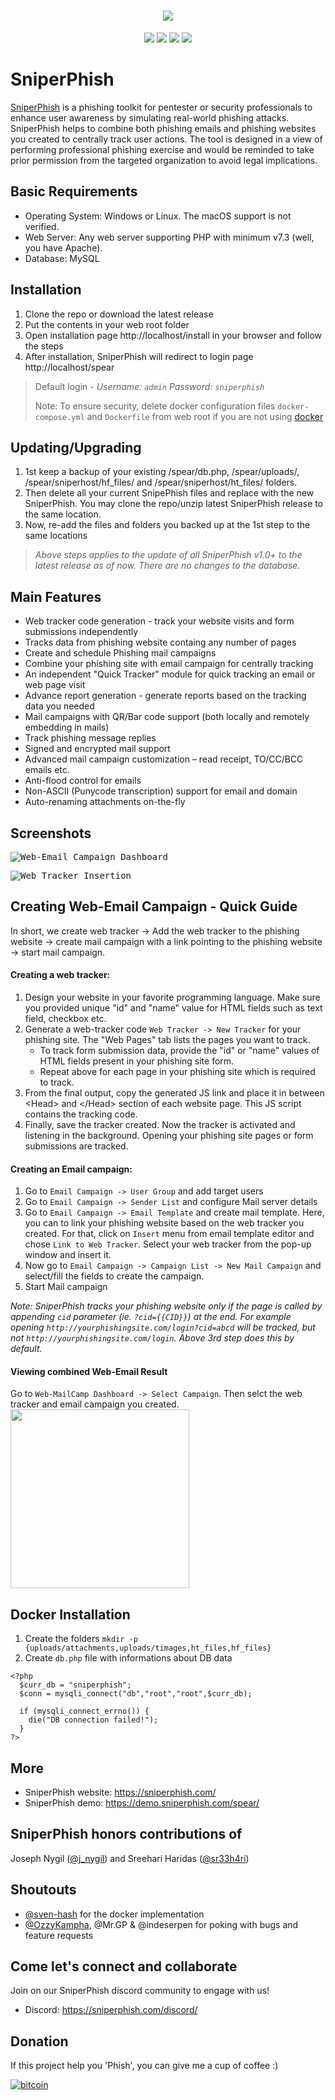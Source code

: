 <h1 align="center">
  <a href=""><img src="https://user-images.githubusercontent.com/15928266/116806917-ab0f8d80-ab62-11eb-8d34-962fdfe692a7.png" ></img></a>
</h1>
<p align="center"> 
  <a href=""><img src="https://img.shields.io/static/v1?label=php&message=>=7.3&color=green&style=flat&logo=php"></a>
  <a href=""><img src="https://img.shields.io/static/v1?label=Platform&message=Linux/Windows&color=orange&style=flat"></a>
  <a href=""><img src="https://img.shields.io/static/v1?label=License&message=MIT&color=blue&style=flat"></a>
   <a href=""><img src="https://img.shields.io/badge/Contributions-Welcome-brightgreen.svg?style=flat"></a>
</p>

# SniperPhish
[SniperPhish](https://sniperphish.com/) is a phishing toolkit for pentester or security professionals to enhance user awareness by simulating real-world phishing attacks. SniperPhish helps to combine both phishing emails and phishing websites you created to centrally track user actions. The tool is designed in a view of performing professional phishing exercise and would be reminded to take prior permission from the targeted organization to avoid legal implications.

## Basic Requirements
* Operating System: Windows or Linux. The macOS support is not verified.
* Web Server: Any web server supporting PHP with minimum v7.3 (well, you have Apache).
* Database: MySQL

## Installation
1. Clone the repo or download the latest release
2. Put the contents in your web root folder
3. Open installation page http://localhost/install in your browser and follow the steps
4. After installation, SniperPhish will redirect to login page http://localhost/spear
>Default login - *Username: `admin`   Password: `sniperphish`*
>
>Note: To ensure security, delete docker configuration files `docker-compose.yml` and `Dockerfile` from web root if you are not using [docker](#docker-installation)

## Updating/Upgrading
1. 1st keep a backup of your existing /spear/db.php, /spear/uploads/, /spear/sniperhost/hf_files/ and /spear/sniperhost/ht_files/ folders. 
2. Then delete all your current SnipePhish files and replace with the new SniperPhish. You may clone the repo/unzip latest SniperPhish release to the same location.
3. Now, re-add the files and folders you backed up at the 1st step to the same locations

>*Above steps applies to the update of all SniperPhish v1.0+ to the latest release as of now. There are no changes to the database.*
## Main Features
* Web tracker code generation - track your website visits and form submissions independently
* Tracks data from phishing website containg any number of pages
* Create and schedule Phishing mail campaigns
* Combine your phishing site with email campaign for centrally tracking
* An independent "Quick Tracker" module for quick tracking an email or web page visit
* Advance report generation - generate reports based on the tracking data you needed
* Mail campaigns with QR/Bar code support (both locally and remotely embedding in mails)
* Track phishing message replies
* Signed and encrypted mail support
* Advanced mail campaign customization – read receipt, TO/CC/BCC emails etc.
* Anti-flood control for emails
* Non-ASCII (Punycode transcription) support for email and domain
* Auto-renaming attachments on-the-fly

## Screenshots
<kbd>![Web-Email Campaign Dashboard](https://user-images.githubusercontent.com/15928266/116777794-e9447880-aaa0-11eb-9697-af5f5617b279.PNG)</kbd>

<kbd>![Web Tracker Insertion](https://user-images.githubusercontent.com/15928266/116777832-198c1700-aaa1-11eb-9f10-4a0b27c172d8.gif)</kbd>

## Creating Web-Email Campaign - Quick Guide
In short, we create web tracker -> Add the web tracker to the phishing website -> create mail campaign with a link pointing to the phishing website -> start mail campaign.
#### Creating a web tracker:
1. Design your website in your favorite programming language. Make sure you provided unique "id" and "name" value for HTML fields such as text field, checkbox etc.
2. Generate a web-tracker code `Web Tracker -> New Tracker` for your phishing site. The "Web Pages" tab lists the pages you want to track.
    * To track form submission data, provide the "id" or "name" values of HTML fields present in your phishing site form.
    * Repeat above for each page in your phishing site which is required to track.
3. From the final output, copy the generated JS link and place it in between &lt;Head&gt; and &lt;/Head&gt; section of each website page. This JS script contains the tracking code.
4. Finally, save the tracker created. Now the tracker is activated and listening in the background. Opening your phishing site pages or form submissions are tracked.

#### Creating an Email campaign:
1. Go to `Email Campaign -> User Group` and add target users 
2. Go to `Email Campaign -> Sender List` and configure Mail server details
3. Go to `Email Campaign -> Email Template` and create mail template. Here, you can to link your phishing website based on the web tracker you created. For that, click on `Insert` menu from email template editor and chose `Link to Web Tracker`. Select your web tracker from the pop-up window and insert it.
4. Now go to `Email Campaign -> Campaign List -> New Mail Campaign` and select/fill the fields to create the campaign.
5. Start Mail campaign

_Note: SniperPhish tracks your phishing website only if the page is called by appending `cid` parameter (ie. `?cid={{CID}}`) at the end. For example opening `http://yourphishingsite.com/login?cid=abcd` will be tracked, but not `http://yourphishingsite.com/login`. Above 3rd step does this by default._

#### Viewing combined Web-Email Result
Go to `Web-MailCamp Dashboard -> Select Campaign`. Then selct the web tracker and email campaign you created.<br/>
<kbd><img src="https://user-images.githubusercontent.com/15928266/116777253-2e1bdf80-aaa0-11eb-9c44-e1db8f200c39.png" height="286"></img></kbd>

## Docker Installation
1. Create the folders `mkdir -p  {uploads/attachments,uploads/timages,ht_files,hf_files}`
2. Create `db.php` file with informations about DB data
```
<?php
  $curr_db = "sniperphish";
  $conn = mysqli_connect("db","root","root",$curr_db);

  if (mysqli_connect_errno()) {
    die("DB connection failed!");
  }
?>
```


## More
* SniperPhish website: https://sniperphish.com/
* SniperPhish demo: https://demo.sniperphish.com/spear/

## SniperPhish honors contributions of
Joseph Nygil ([@j_nygil](https://twitter.com/j_nygil)) and Sreehari Haridas ([@sr33h4ri](https://twitter.com/sr33h4ri))

## Shoutouts
* [@sven-hash](https://github.com/sven-hash) for the docker implementation
* [@OzzyKampha](https://github.com/OzzyKampha), @Mr.GP & @indeserpen for poking with bugs and feature requests


## Come let's connect and collaborate
Join on our SniperPhish discord community to engage with us!
* Discord: https://sniperphish.com/discord/

## Donation
If this project help you 'Phish', you can give me a cup of coffee :) 

[![bitcoin](https://user-images.githubusercontent.com/15928266/124384822-9c318c80-dd05-11eb-948c-f0b9e697b740.png)](https://sniperphish.com/donate)
